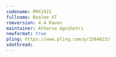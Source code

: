 ```yaml
---
codename: RMX1921
fullname: Realme XT
romversion: 4.4 Raven
maintainer: Atharva Agnihotri
newformat: true
pling: https://www.pling.com/p/1564623/
xdathread:
---
```

